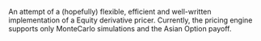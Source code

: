 An attempt of a (hopefully) flexible, efficient and well-written implementation of a Equity derivative pricer.
Currently, the pricing engine supports only MonteCarlo simulations and the Asian Option payoff.